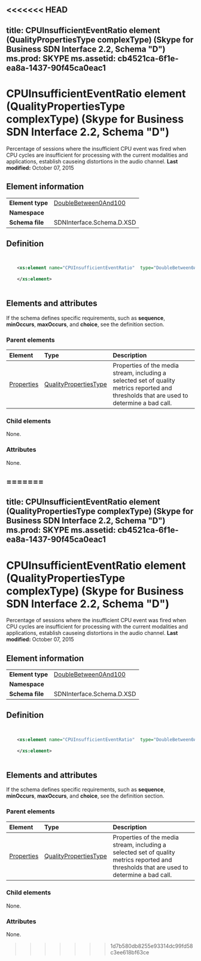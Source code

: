 <<<<<<< HEAD
---
title: CPUInsufficientEventRatio element (QualityPropertiesType complexType) (Skype for Business SDN Interface 2.2, Schema "D")
ms.prod: SKYPE
ms.assetid: cb4521ca-6f1e-ea8a-1437-90f45ca0eac1
---


# CPUInsufficientEventRatio element (QualityPropertiesType complexType) (Skype for Business SDN Interface 2.2, Schema "D")
Percentage of sessions where the insufficient CPU event was fired when CPU cycles are insufficient for processing with the current modalities and applications, establish causeing distortions in the audio channel. 
 **Last modified:** October 07, 2015
  
    
    


## Element information


|||
|:-----|:-----|
|**Element type**| [DoubleBetween0And100](doublebetween0and100-simpletype.md)|
|**Namespace**||
|**Schema file**|SDNInterface.Schema.D.XSD |
   

## Definition


```XML


    <xs:element name="CPUInsufficientEventRatio"  type="DoubleBetween0And100">
    
    </xs:element>
  
```


## Elements and attributes

If the schema defines specific requirements, such as **sequence**, **minOccurs**, **maxOccurs**, and **choice**, see the definition section. 
  
    
    

### Parent elements



|**Element**|**Type**|**Description**|
|:-----|:-----|:-----|
| [Properties](properties-element-qualitytype-complextype-1.md)| [QualityPropertiesType](qualitypropertiestype-complextype.md)|Properties of the media stream, including a selected set of quality metrics reported and thresholds that are used to determine a bad call. |
   

### Child elements

None. 
  
    
    

### Attributes

None. 
  
    
    

=======
---
title: CPUInsufficientEventRatio element (QualityPropertiesType complexType) (Skype for Business SDN Interface 2.2, Schema "D")
ms.prod: SKYPE
ms.assetid: cb4521ca-6f1e-ea8a-1437-90f45ca0eac1
---


# CPUInsufficientEventRatio element (QualityPropertiesType complexType) (Skype for Business SDN Interface 2.2, Schema "D")
Percentage of sessions where the insufficient CPU event was fired when CPU cycles are insufficient for processing with the current modalities and applications, establish causeing distortions in the audio channel. 
 **Last modified:** October 07, 2015
  
    
    


## Element information


|||
|:-----|:-----|
|**Element type**| [DoubleBetween0And100](doublebetween0and100-simpletype.md)|
|**Namespace**||
|**Schema file**|SDNInterface.Schema.D.XSD |
   

## Definition


```XML


    <xs:element name="CPUInsufficientEventRatio"  type="DoubleBetween0And100">
    
    </xs:element>
  
```


## Elements and attributes

If the schema defines specific requirements, such as **sequence**, **minOccurs**, **maxOccurs**, and **choice**, see the definition section. 
  
    
    

### Parent elements



|**Element**|**Type**|**Description**|
|:-----|:-----|:-----|
| [Properties](properties-element-qualitytype-complextype-1.md)| [QualityPropertiesType](qualitypropertiestype-complextype.md)|Properties of the media stream, including a selected set of quality metrics reported and thresholds that are used to determine a bad call. |
   

### Child elements

None. 
  
    
    

### Attributes

None. 
  
    
    

>>>>>>> 1d7b580db8255e93314dc99fd58c3ee618bf63ce
